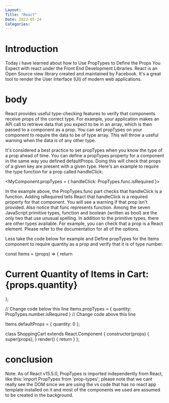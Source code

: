```yaml
---
Layout:
Title: "React"
Date: 2022-05-24
Categories:
---
```


# Introduction

Today i have learned about how to Use PropTypes to Define the Props You Expect
with react
under the Front End Development Libraries.
React is an Open Source view library created and maintained by Facebook. It's a
great tool to render the User Interface
(UI) of modern web applications.

# body

React provides useful type-checking features to verify that components receive props of the correct type. For example, your application makes an API call to retrieve data that you expect to be in an array, which is then passed to a component as a prop. You can set propTypes on your component to require the data to be of type array. This will throw a useful warning when the data is of any other type.

It's considered a best practice to set propTypes when you know the type of a prop ahead of time. You can define a propTypes property for a component in the same way you defined defaultProps. Doing this will check that props of a given key are present with a given type. Here's an example to require the type function for a prop called handleClick:

<MyComponent.propTypes = { handleClick: PropTypes.func.isRequired }>

In the example above, the PropTypes.func part checks that handleClick is a function. Adding isRequired tells React that handleClick is a required property for that component. You will see a warning if that prop isn't provided. Also notice that func represents function. Among the seven JavaScript primitive types, function and boolean (written as bool) are the only two that use unusual spelling. In addition to the primitive types, there are other types available. For example, you can check that a prop is a React element. Please refer to the documentation for all of the options.

Less take the code below for example and Define propTypes for the Items component to require quantity as a prop and verify that it is of type number.

const Items = (props) => {
return <h1>Current Quantity of Items in Cart: {props.quantity}</h1>
};

// Change code below this line
Items.propTypes = { quantity: PropTypes.number.isRequired }
// Change code above this line

Items.defaultProps = {
quantity: 0
};

class ShoppingCart extends React.Component {
constructor(props) {
super(props);
}
render() {
return <Items />
}
};

# conclusion

Note: As of React v15.5.0, PropTypes is imported independently from React, like this: import PropTypes from 'prop-types';
please note that we cant really see the DOM since we are using the
vs code that has no react app template installed
on it and most of the components we used are assumed to be created in the background.
